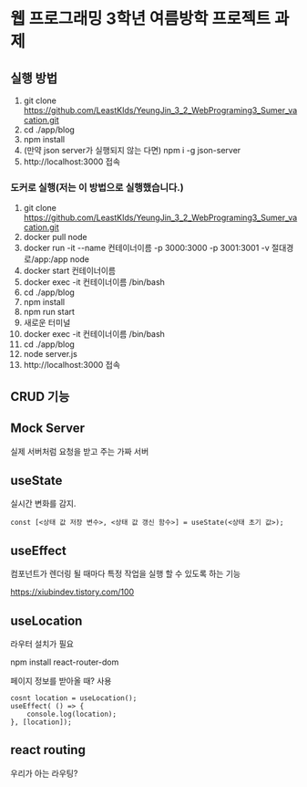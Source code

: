 # 웹 프로그래밍 3학년 여름방학 프로젝트 과제

## 실행 방법
1. git clone https://github.com/LeastKIds/YeungJin_3_2_WebPrograming3_Sumer_vacation.git
2. cd ./app/blog
3. npm install
4. (만약 json server가 실행되지 않는 다면) npm i -g json-server
5. http://localhost:3000 접속

### 도커로 실행(저는 이 방법으로 실행했습니다.)
1. git clone https://github.com/LeastKIds/YeungJin_3_2_WebPrograming3_Sumer_vacation.git
2. docker pull node
3. docker run -it --name 컨테이너이름 -p 3000:3000 -p 3001:3001 -v 절대경로/app:/app node
4. docker start 컨테이너이름
5. docker exec -it 컨테이너이름 /bin/bash
6. cd ./app/blog
7. npm install
8. npm run start
9. 새로운 터미널
10. docker exec -it 컨테이너이름 /bin/bash
11. cd ./app/blog
12. node server.js
13. http://localhost:3000 접속








## CRUD 기능

## Mock Server
실제 서버처럼 요청을 받고 주는 가짜 서버

## useState
실시간 변화를 감지. 

~~~
const [<상태 값 저장 변수>, <상태 값 갱신 함수>] = useState(<상태 초기 값>);
~~~

## useEffect
컴포넌트가 렌더링 될 때마다 특정 작업을 실행 할 수 있도록 하는 기능

https://xiubindev.tistory.com/100

## useLocation
라우터 설치가 필요

npm install react-router-dom

페이지 정보를 받아올 때? 사용

~~~
cosnt location = useLocation();
useEffect( () => {
    console.log(location);
}, [location]);
~~~

## react routing
우리가 아는 라우팅?